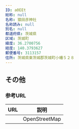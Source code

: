 ```yaml
---
ID: a0EEt
総称: null
名称: 猿田彦神社
名称読み: null
別名: null
都道府県: 茨城県
区域: 茨城町
緯度: 36.2700756
経度: 140.3793627
郵便番号: 3113157
住所: 茨城県東茨城郡茨城町小幡５２８
---
```


## その他

### 参考URL

| URL | 説明          |
| --- | ------------- |
|     | OpenStreetMap |
